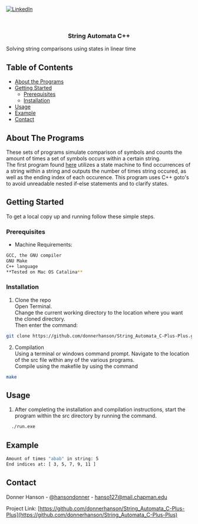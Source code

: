 
 <!--
 *** To avoid retyping too much info. Do a search and replace for the following:
 *** donnerhanson, String_Automata_C-Plus-Plus
, donnerhanson, hanso127@mail.chapman.edu
 -->





 <!-- PROJECT SHIELDS -->
 <!--
 *** I'm using markdown "reference style" links for readability.
 *** Reference links are enclosed in brackets [ ] instead of parentheses ( ).
 *** See the bottom of this document for the declaration of the reference variables
 *** for contributors-url, forks-url, etc. This is an optional, concise syntax you may use.
 *** https://www.markdownguide.org/basic-syntax/#reference-style-links
 -->

 [![LinkedIn][linkedin-shield]][linkedin-url]



 <!-- PROJECT LOGO -->
 <br />

   <h3 align="center">String Automata C++</h3>

   <p align="center">

  Solving string comparisons using states in linear time
     <br />
   </p>
 </p>



 <!-- TABLE OF CONTENTS -->
 ## Table of Contents

 * [About the Programs](#about-the-programs)
 * [Getting Started](#getting-started)
   * [Prerequisites](#prerequisites)
   * [Installation](#installation)
 * [Usage](#usage)
 * [Example](#example)
 * [Contact](#contact)



 <!-- ABOUT THE PROGRAM -->
 ## About The Programs

These sets of programs simulate comparison of symbols and counts the amount of times a set of symbols occurs within a certain string.    
The first program found [here](https://github.com/donnerhanson/String_Automata_C-Plus-Plus/tree/main/string_automata_Compiler_construction/string_automata_Compiler_construction) utilizes a state machine to find occurrences of a string within a string and outputs the number of times string occured, as well as the ending index of each occurence. This program uses C++ goto's to avoid unreadable nested if-else statements and to clarify states.  

 <!-- GETTING STARTED -->
 ## Getting Started

 To get a local copy up and running follow these simple steps.  

 ### Prerequisites  
 * Machine Requirements:   
 ```sh  
 GCC, the GNU compiler  
 GNU Make  
 C++ language  
 **Tested on Mac OS Catalina** 
 ```  

 ### Installation  

 1. Clone the repo  
Open Terminal.  
Change the current working directory to the location where you want the cloned directory.  
Then enter the command: 
 ```sh  
 git clone https://github.com/donnerhanson/String_Automata_C-Plus-Plus.git    
 ```  
 2. Compilation  
 Using a terminal or windows command prompt.
 Navigate to the location of the src file within any of the various programs.  
 Compile using the makefile by using the command   
 ```sh   
make  
 ```

 <!-- USAGE EXAMPLES -->
 ## Usage

 1. After completing the installation and compilation instructions, start the program within the src directory by running the command.   

 ```sh  
   ./run.exe  
 ```  
 ## Example  

 <!--1. Example: [text to display](pdf or filename here)  -->

```sh  
Amount of times "abab" in string: 5  
End indices at: [ 3, 5, 7, 9, 11 ]  

```



 <!-- CONTACT -->
 ## Contact

 Donner Hanson - [@hansondonner](https://twitter.com/hansondonner) - hanso127@mail.chapman.edu

 Project Link: [https://github.com/donnerhanson/String_Automata_C-Plus-Plus](https://github.com/donnerhanson/String_Automata_C-Plus-Plus)  

 <!-- MARKDOWN LINKS & IMAGES -->
 <!-- https://www.markdownguide.org/basic-syntax/#reference-style-links -->

 [linkedin-shield]: https://img.shields.io/badge/-LinkedIn-black.svg?style=flat-square&logo=linkedin&colorB=555  
 [linkedin-url]: https://linkedin.com/in/donner-hanson  

